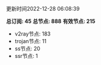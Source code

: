 更新时间2022-12-28 06:08:39

**总订阅: 45**
**总节点: 888**
**有效节点: 215**
- v2ray节点: 183
- trojan节点: 11
- ss节点: 20
- ssr节点: 1
